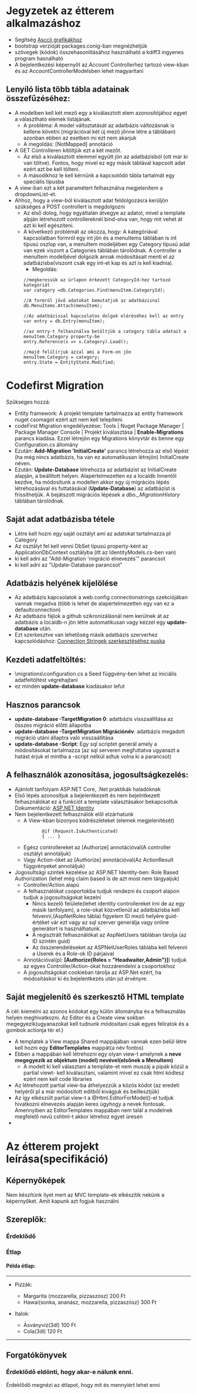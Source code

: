 ﻿# Jegyzetek az étterem alkalmazáshoz
- Segítség  [Asccii grafikákhoz](www.asciidraw.com/#draw)
- bootstrap verzióját packages.conig-ban megnézhetjük
- szövegek (kódok) összehasonlításához használható a kdiff3 ingyenes program hasnálható
- A bejelentkezési képernyőt az Account Controllerhez tartozó view-kban és az AccountControllerModelsben lehet magyarítani



## Lenyíló lista több tábla adatainak összefűzéséhez:
- A modelben kell két mező egy a kiválasztott elem azonosítójához egyet a választható elemek listájának.
  - A probléma: A model változtatását az adatbázis változásnak is kellene követni (migrációval két új mező jönne létre a táblában) azonban ebben az esetben mi ezt nem akarjuk
  - A megoldás: [NotMapped] annotáció
- A GET Controlleren kitöltjük ezt a két mezőt. 
  - Az első a kiválasztott elemmel együtt jön az adatbázisból (ott már ki van töltve). Fontos, hogy mivel ez egy másik táblával kapcsolt adat ezért azt be kell tölteni.
  - A másodikhoz le kell kérnünk a kapcsolódó tábla tartalmát egy speciális típusba
- A view-ban ezt a két paramétert felhasználva megjelenítem a dropdownList-et.
- Ahhoz, hogy a view-ból kiválasztott adat feldolgozásra kerüljön szükséges a POST controllert is megdolgozni
  - Az első dolog, hogy egyáltalán átvegye az adatot, mivel a template alpján létrehozott controllereknél bind-olva van, hogy mit vehet át azt ki kell egészíteni.
  - A következő problémát az okozza, hogy: A kategóriával kapcsolatban formról egy int jön és a menuItems táblában is int típusú oszlop van, a menuItem modeljében egy Category típusú adat van ezek viszont a Categories táblában tárolódnak. A controller a menuItem modelljével dolgozik annak módosításait menti el az adatbázisba(viszont csak egy int-et kap és azt is kell kiadnia).
    - Megoldás: 
    ```
    //megkeressük az ürlapon érkezett CategoryId-hez tartozó kategóriát
    var category =db.Categories.Find(menuItem.CategoryId);

    //A formról jövő adatokat bemutatjuk az adatbázisnal
    db.MenuItems.Attach(menuItem);
                
    //Az adatbázissal kapcsolatos dolgok eléréséhez kell az entry
    var entry = db.Entry(menuItem);
                
    //az entry-t felhasználva betöltjük a category tábla adatait a menuItem.Category property-be
    entry.Reference(x => x.Category).Load();

    //majd felülírjuk azzal ami a Form-on jön
    menuItem.Category = category;
    entry.State = EntityState.Modified;
    ```


# Codefirst Migration
Szükséges hozzá:
 - Entity framework: A projekt template tartalmazza az entity framework nuget csomagot ezért azt nem kell telepíteni.
 - codeFirst Migration engedélyezése: Tools | Nuget Package Manager | Package Manager Console | Projekt kiválasztása | **Enable-Migrations** parancs kiadása. Ezzel létrejön egy Migrations könyvtár és benne egy Configuration.cs állomány
 - Ezután: **Add-Migration 'InitialCreate'** parancs létrehozza az első lépést (ha még nincs adatbázis, ha van ez automatikusan létrejön) InitialCreate néven.
 - Ezután: **Update-Database** létrehozza az adatbázist az InitialCreate alapján, a beállított helyen. Alapértelmezetten ez a localdb
Innentől kezdve, ha módosítunk a modellen akkor egy új migrációs lépés létrehozásával és futtatásával (**Update-Database**) az adatbázist is frissíthetjük. A bejátszott migrációs lépések a *dbo._MigrationHistory* táblában tárolódnak. 

## Saját adat adatbázisba tétele
- Létre kell hozni egy saját osztályt ami az adatokat tartalmazza pl Category
- Az osztályt fel kell venni DbSet típusú property-ként az ApplicationDbContext osztályba (itt az IdentityModels.cs-ben van)
- ki kell adni az "Add-Migration 'migráció elnevezés'" parancsot
- ki kell adni az "Update-Database parancsot"

## Adatbázis helyének kijelölése
- Az adatbázis kapcsolatok a web.config connectionstrings szekciójában vannak megadva (több is lehet de alapértelmezetten egy van ez a defaultconnection)
- Az adatbázis fájlok a github szikronizálásnál nem kerülnek át az adatbázis a localdb-n jön létre automatikusan vagy kézzel egy **update-database** után.
- Ezt szerkesztve van lehetőség másik adatbázis szerverhez kapcsolódáshoz: [Connection Stringek szerkesztéséhez puska](https://connectionstrings.com)

## Kezdeti adatfeltöltés:
- \migrations\configuration.cs a Seed függvény-ben lehet az iniciális adatfeltöltést végrehajtani
- ez minden **update-database** kiadásakor lefut


## Hasznos parancsok
- **update-database -TargetMigration 0**: adatbázis visszaállítása az összes migráció előtti állapotba
- **update-database -TargetMigration Migrációnév**: adatbázis megadott migráció utáni állaptra való visszaállítása
- **update-database -Script**: Egy sql scriptet generál amely a módosításokat tartalmazza (az sql serveren megfuttatva ugyanazt a hatást érjuk el mintha a -script nélkül adtuk volna ki a parancsot)

## A felhasználók azonosítása, jogosultságkezelés:
- Ajánlott tanfolyam ASP.NET Core, .Net praktikák haladóknak
- Első lépés azonosítjuk a bejelentkezett és nem bejelntkezett felhasználókat ez a funkciót a template választásakor 
  bekapcsoltuk Dokumentáció: [ASP.NET Identity](http://www.asp.net/identity)
- Nem bejelentkezett felhasználók elől elzárhatunk
  - A View-kban bizonyos kódrészleteket (elemek megjelenítését)
       ```
              @if (Request.IsAuthenticated)
              { ... }
       ```
  - Egész controllereket az [Authorize] annotációval(A controller osztályt annotáljuk)
  - Vagy Action-öket az [Authorize] annotációval(Az ActionResult függvényeket annotáljuk)
- Jogosultsági szintek kezelése az ASP.NET Identity-ben: Role Based Authorization 
  (lehet még claim based is de azt most nem tárgyaljuk)
  - Controller/Action alapú
  - A felhasználókat csoportokba tudjuk rendezni és csoport alapon tudjuk a jogosultságokat kezelni
    - Nincs kezelő felülete(lehet identity controllereket írni de az egy másik tanfolyam), a role-okat közvetlenül
      az adatbázisba kell felvenni,(AspNetRoles tábla) figyelem ID mező helyére guid-értéket vár ezt vagy az sql szerver
      generálja vagy online generátort is használhatunk. 
    - A regisztrált felhasználókat az AspNetUsers táblában tárolja (az ID szintén guid)
    - Az összerendeléseket az ASPNetUserRoles táblába kell felvenni a Userek és a Role-ok ID párjaival
  - Annotációval(pl: **[Authorize(Roles = "Headwaiter,Admin")]**) tudjuk az egyes Controller/Action-okat hozzárendelni a csoportokhoz
  - A jogosultságokat cookieban tárolja az ASP.Net ezért, ha módosításkor ki és bejelentkezés után jut érvényre.

## Saját megjelenítő és szerkesztő HTML template
A cél: kiemelni az azonos kódokat egy külön állományba és a felhasználás helyén meghivatkozni. Az Editor és a Create 
view sokban megegyezik(ugyanazokat kell tudnunk módosítani csak egyes feliratok és a gombok actionja tér el.)
- A templatek a View mappa Shared mappájában vannak ezen belül létre kell hozni egy **EditorTemplates** mappát(a név fontos)
- Ebben a mappában kell létrehozni egy olyan view-t amelynek a **neve megegyezik az objektum (model) nevével(elsőnek a MenuItem)**
  - A modelt ki kell választani a template-et nem muszáj a pipák közül a partial viewt- kell kiválasztani, 
    valamint mivel ez csak html kódlesz ezért nem kell code libraries
- Az létrehozott partial view-ba áthelyezzük a közös kódot (az eredeti helyéről pl a már módosított editből kivágjuk és beillesztjük)
- Az így elkészült partial view-t a @Html.EditorForModel()-el tudjuk hivatkozni elnevezés alapján keres úgyhogy a nevek fontosak. 
  Amennyiben az EditorTemplates mappában nem talál a modelnek megfelelő nevű cshtml-t akkor létrehoz egyet üresen
- 

# Az étterem projekt leírása(specifikáció)
## Képernyőképek
Nem készítünk ilyet mert az MVC template-ek elkészítik nekünk a képernyőket. Amit kapunk azt fogjuk használni 

## Szereplők:
### Érdeklődő
### Étlap
#### Példa étlap:
----
  - Pizzák:
    - Margarita (mozzarella, pizzaszósz)		200 Ft
	- Hawai(sonka, ananász, mozzarella, pizzaszósz)		300 Ft

  - Italok: 
    - Ásványvíz(3dl) 100 Ft
	- Cola(3dl) 120 Ft
----
## Forgatókönyvek
### Érdeklődő eldönti, hogy akar-e nálunk enni.
Érdeklődő megnézi az étlapot, hogy mit és mennyiért lehet enni



